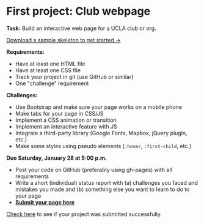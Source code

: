 # First project: Club webpage

**Task:** Build an interactive web page for a UCLA club or org.

[Download a sample skeleton to get started &rarr;](project1-template.zip)

**Requirements:**
* Have at least one HTML file
* Have at least one CSS file
* Track your project in git (use GitHub or similar)
* One "challenge" requirement

**Challenges:**
* Use Bootstrap and make sure your page works on a mobile phone
* Make tabs for your page in CSS/JS
* Implement a CSS animation or transition
* Implement an interactive feature with JS
* Integrate a third-party library (Google Fonts, Mapbox, jQuery plugin, etc.)
* Make some styles using pseudo elements (`:hover`, `:first-child`, etc.)

**Due Saturday, January 28 at 5:00 p.m.**
* Post your code on GitHub (preferably using gh-pages) with all requirements
* Write a short (individual) status report with (a) challenges you faced and mistakes you made and (b) something else you want to learn to do to your page
* **[Submit your page here](https://airtable.com/shrYhT0FghLXb3Jdn)**

[Check here](https://airtable.com/shrrvc538fhRAx3um) to see if your project was submitted successfully.
